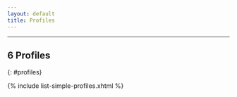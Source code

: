 ```yaml
---
layout: default
title: Profiles
---
```


---

## 6 Profiles 
{: #profiles}

{% include list-simple-profiles.xhtml %}
